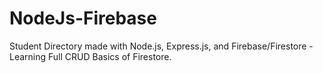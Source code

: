 # NodeJs-Firebase
 Student Directory made with Node.js, Express.js, and Firebase/Firestore - Learning Full CRUD Basics of Firestore.
